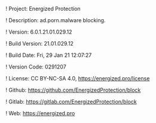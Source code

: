 ! Project: Energized Protection

! Description: ad.porn.malware blocking.

! Version: 6.0.1.21.01.029.12

! Build Version: 21.01.029.12

! Build Date: Fri, 29 Jan 21 12:07:27

! Version Code: 0291207

! License: CC BY-NC-SA 4.0, https://energized.pro/license

! Github: https://github.com/EnergizedProtection/block

! Gitlab: https://gitlab.com/EnergizedProtection/block


! Web: https://energized.pro
